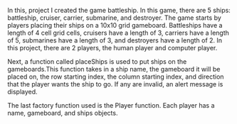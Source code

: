 In this, project I created the game battleship. In this game, there are 5 ships: battleship, cruiser, carrier, submarine, and destroyer. The game starts by players placing their ships on a 10x10 grid gameboard. Battleships have a length of 4 cell grid cells, cruisers have a length of 3, carriers have a length of 5, submarines have a length of 3, and destroyers have a length of 2. In this project, there are 2 players, the human player and computer player.

Next, a function called placeShips is used to put ships on the gameboards.This function takes in a ship name, the gameboard it will be placed on, the row starting index, the column starting index, and direction that the player wants the ship to go. If any are invalid, an alert message is displayed. 

The last factory function used is the Player function. Each player has a name, gameboard, and ships objects. 